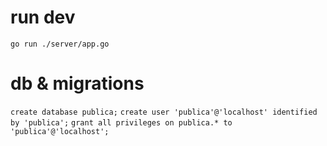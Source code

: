 # run dev
`go run ./server/app.go`


# db & migrations

`create database publica;`
`create user 'publica'@'localhost' identified by 'publica';`
`grant all privileges on publica.* to 'publica'@'localhost';`

